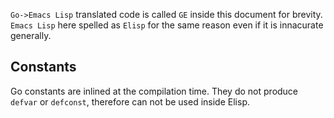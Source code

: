 `Go->Emacs Lisp` translated code is called `GE` inside 
this document for brevity.
`Emacs Lisp` here spelled as `Elisp` for the same reason 
even if it is innacurate generally.

## Constants

Go constants are inlined at the compilation time.
They do not produce `defvar` or `defconst`,
therefore can not be used inside Elisp.
